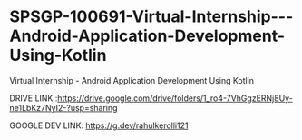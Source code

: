 # SPSGP-100691-Virtual-Internship---Android-Application-Development-Using-Kotlin
Virtual Internship - Android Application Development Using Kotlin

DRIVE LINK :https://drive.google.com/drive/folders/1_ro4-7VhGgzERNj8Uy-ne1LbKz7NyI2-?usp=sharing

GOOGLE DEV LINK:  https://g.dev/rahulkerolli121

